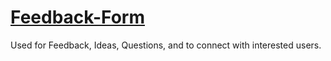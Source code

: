 # [Feedback-Form](https://robert-z-lehr.github.io/Feedback-Form/node-js-app/public/index.html)
Used for Feedback, Ideas, Questions, and to connect with interested users.
